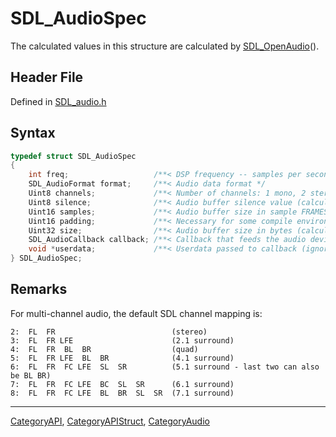 # SDL_AudioSpec

The calculated values in this structure are calculated by [SDL_OpenAudio](SDL_OpenAudio)().

## Header File

Defined in [SDL_audio.h](https://github.com/libsdl-org/SDL/blob/SDL2/include/SDL_audio.h)

## Syntax

```c
typedef struct SDL_AudioSpec
{
    int freq;                   /**< DSP frequency -- samples per second */
    SDL_AudioFormat format;     /**< Audio data format */
    Uint8 channels;             /**< Number of channels: 1 mono, 2 stereo */
    Uint8 silence;              /**< Audio buffer silence value (calculated) */
    Uint16 samples;             /**< Audio buffer size in sample FRAMES (total samples divided by channel count) */
    Uint16 padding;             /**< Necessary for some compile environments */
    Uint32 size;                /**< Audio buffer size in bytes (calculated) */
    SDL_AudioCallback callback; /**< Callback that feeds the audio device (NULL to use SDL_QueueAudio()). */
    void *userdata;             /**< Userdata passed to callback (ignored for NULL callbacks). */
} SDL_AudioSpec;
```

## Remarks

For multi-channel audio, the default SDL channel mapping is:

```
2:  FL  FR                          (stereo)
3:  FL  FR LFE                      (2.1 surround)
4:  FL  FR  BL  BR                  (quad)
5:  FL  FR LFE  BL  BR              (4.1 surround)
6:  FL  FR  FC LFE  SL  SR          (5.1 surround - last two can also be BL BR)
7:  FL  FR  FC LFE  BC  SL  SR      (6.1 surround)
8:  FL  FR  FC LFE  BL  BR  SL  SR  (7.1 surround)
```

----
[CategoryAPI](CategoryAPI), [CategoryAPIStruct](CategoryAPIStruct), [CategoryAudio](CategoryAudio)

